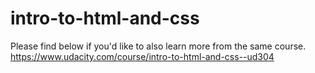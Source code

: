 # intro-to-html-and-css

Please find below if you'd like to also learn more from the same course.
https://www.udacity.com/course/intro-to-html-and-css--ud304
